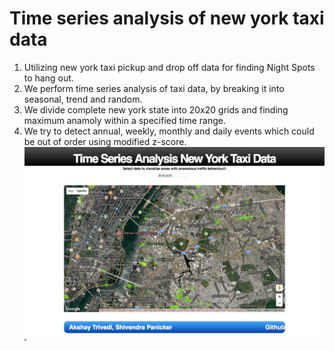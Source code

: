 # Time series analysis of new york taxi data
1. Utilizing new york taxi pickup and drop off data for finding Night Spots to hang out.
2. We perform time series analysis of taxi data, by breaking it into seasonal, trend and random.
3. We divide complete new york state into 20x20 grids and finding maximum anamoly within a specified time range.
4. We try to detect annual, weekly, monthly and daily events which could be out of order using modified z-score.
![Screenshot](capture.png)
